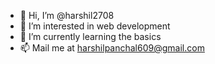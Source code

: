 - 👋 Hi, I’m @harshil2708
- 👀 I’m interested in web development
- 🌱 I’m currently learning the basics
- 📫 Mail me at harshilpanchal609@gmail.com

<!---
harshil2708/harshil2708 is a ✨ special ✨ repository because its `README.md` (this file) appears on your GitHub profile.
You can click the Preview link to take a look at your changes.
--->

